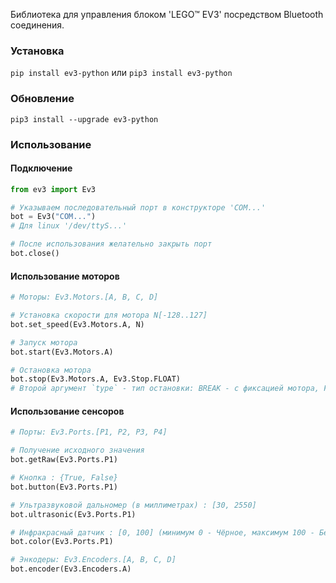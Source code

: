 Библиотека для управления блоком 'LEGO™ EV3' посредством Bluetooth соединения. 

### Установка
`pip install ev3-python`
или
`pip3 install ev3-python`

### Обновление
`pip3 install --upgrade ev3-python`

### Использование

#### Подключение
```python
from ev3 import Ev3

# Указываем последовательный порт в конструкторе 'COM...'
bot = Ev3("COM...")
# Для linux '/dev/ttyS...'

# После использования желательно закрыть порт
bot.close()
```

#### Использование моторов
```python
# Моторы: Ev3.Motors.[A, B, C, D]

# Установка скорости для мотора N[-128..127]
bot.set_speed(Ev3.Motors.A, N)

# Запуск мотора
bot.start(Ev3.Motors.A)

# Остановка мотора  
bot.stop(Ev3.Motors.A, Ev3.Stop.FLOAT)
# Второй аргумент `type` - тип остановки: BREAK - с фиксацией мотора, FLOAT - без
```
#### Использование сенсоров
```python
# Порты: Ev3.Ports.[P1, P2, P3, P4]

# Получение исходного значения
bot.getRaw(Ev3.Ports.P1)

# Кнопка : {True, False}
bot.button(Ev3.Ports.P1)

# Ультразвуковой дальномер (в миллиметрах) : [30, 2550]
bot.ultrasonic(Ev3.Ports.P1)

# Инфракрасный датчик : [0, 100] (минимум 0 - Чёрное, максимум 100 - Белое)
bot.color(Ev3.Ports.P1)

# Энкодеры: Ev3.Encoders.[A, B, C, D]
bot.encoder(Ev3.Encoders.A)
```
